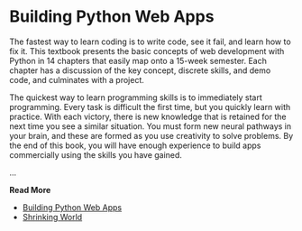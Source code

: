 # Building Python Web Apps

The fastest way to learn coding is to write code, see it fail, and learn how to fix it. This
textbook presents the basic concepts of web development with Python in 14 chapters that easily map
onto a 15-week semester. Each chapter has a discussion of the key concept, discrete skills, and
demo code, and culminates with a project.

The quickest way to learn programming skills is to immediately start programming. Every task is
difficult the first time, but you quickly learn with practice. With each victory, there is new
knowledge that is retained for the next time you see a similar situation. You must form new neural
pathways in your brain, and these are formed as you use creativity to solve problems. By the end of
this book, you will have enough experience to build apps commercially using the skills you have
gained.

...

**Read More**

* [Building Python Web Apps](https://shrinking-world.com/training/PythonWebApps)
* [Shrinking World](https://shrinking-world.com/training/PythonWebApps)

